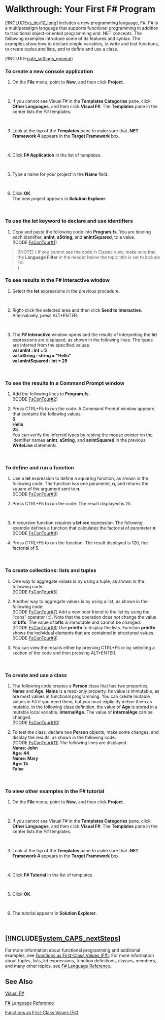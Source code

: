 # Walkthrough: Your First F# Program

[!INCLUDE[vs_dev10_long](../Token/vs_dev10_long_md.md)] includes a new programming language, F#. F# is a multiparadigm language that supports functional programming in addition to traditional object-oriented programming and .NET concepts. The following examples introduce some of its features and syntax. The examples show how to declare simple variables, to write and test functions, to create tuples and lists, and to define and use a class.

[!INCLUDE[note_settings_general](../Token/note_settings_general_md.md)]


### To create a new console application

1. On the **File** menu, point to **New**, and then click **Project**.
<br />

2. If you cannot see Visual F# in the **Templates Categories** pane, click **Other Languages**, and then click **Visual F#**. The **Templates** pane in the center lists the F# templates.
<br />

3. Look at the top of the **Templates** pane to make sure that **.NET Framework 4** appears in the **Target Framework** box.
<br />

4. Click **F# Application** in the list of templates.
<br />

5. Type a name for your project in the **Name** field.
<br />

6. Click **OK**.
<br />  The new project appears in **Solution Explorer**.
<br />


### To use the let keyword to declare and use identifiers

1. Copy and paste the following code into **Program.fs**. You are binding each identifier, **anInt**, **aString**, and **anIntSquared**, to a value.
<br />[!CODE [FsConTour#1](../CodeSnippet/VS_Snippets_Fsharp/fscontour/FSharp/fs/creatingfirstprogram.fs#1)]
        
>[!NOTE] {  If you cannot see the code in Classic view, make sure that the **Language Filter** in the header below the topic title is set to include F#.
<br />}


### To see results in the F# Interactive window

1. Select the **let** expressions in the previous procedure.
<br />

2. Right-click the selected area and then click **Send to Interactive**. Alternatively, press ALT+ENTER.
<br />

3. The **F# Interactive** window opens and the results of interpreting the **let** expressions are displayed, as shown in the following lines. The types are inferred from the specified values.
<br />  **val anInt : int = 5**
<br />  **val aString : string = "Hello"**
<br />  **val anIntSquared : int = 25**
<br />


### To see the results in a Command Prompt window

1. Add the following lines to **Program.fs**.
<br />[!CODE [FsConTour#2](../CodeSnippet/VS_Snippets_Fsharp/fscontour/FSharp/fs/creatingfirstprogram.fs#2)]

2. Press CTRL+F5 to run the code. A Command Prompt window appears that contains the following values.
<br />  **5**
<br />  **Hello**
<br />  **25**
<br />  You can verify the inferred types by resting the mouse pointer on the identifier names **anInt**, **aString**, and **anIntSquared** in the previous **WriteLine** statements.
<br />


### To define and run a function

1. Use a **let** expression to define a squaring function, as shown in the following code. The function has one parameter, **n**, and returns the square of the argument sent to **n**.
<br />[!CODE [FsConTour#3](../CodeSnippet/VS_Snippets_Fsharp/fscontour/FSharp/fs/creatingfirstprogram.fs#3)]

2. Press CTRL+F5 to run the code. The result displayed is 25.
<br />

3. A recursive function requires a **let rec** expression. The following example defines a function that calculates the factorial of parameter **n**.
<br />[!CODE [FsConTour#4](../CodeSnippet/VS_Snippets_Fsharp/fscontour/FSharp/fs/creatingfirstprogram.fs#4)]

4. Press CTRL+F5 to run the function. The result displayed is 120, the factorial of 5.
<br />


### To create collections: lists and tuples

1. One way to aggregate values is by using a tuple, as shown in the following code.
<br />[!CODE [FsConTour#5](../CodeSnippet/VS_Snippets_Fsharp/fscontour/FSharp/fs/creatingfirstprogram.fs#5)]

2. Another way to aggregate values is by using a list, as shown in the following code.
<br />[!CODE [FsConTour#7](../CodeSnippet/VS_Snippets_Fsharp/fscontour/FSharp/fs/creatingfirstprogram.fs#7)]
          Add a new best friend to the list by using the "cons" operator (::). Note that the operation does not change the value of **bffs**. The value of **bffs** is immutable and cannot be changed.
<br />[!CODE [FsConTour#8](../CodeSnippet/VS_Snippets_Fsharp/fscontour/FSharp/fs/creatingfirstprogram.fs#8)]
          Use **printfn** to display the lists. Function **printfn** shows the individual elements that are contained in structured values.
<br />[!CODE [FsConTour#9](../CodeSnippet/VS_Snippets_Fsharp/fscontour/FSharp/fs/creatingfirstprogram.fs#9)]

3. You can view the results either by pressing CTRL+F5 or by selecting a section of the code and then pressing ALT+ENTER.
<br />


### To create and use a class

1. The following code creates a **Person** class that has two properties, **Name** and **Age**. **Name** is a read-only property. Its value is immutable, as are most values in functional programming. You can create mutable values in F# if you need them, but you must explicitly define them as mutable. In the following class definition, the value of **Age** is stored in a mutable local variable, **internalAge**. The value of **internalAge** can be changed.
<br />[!CODE [FsConTour#10](../CodeSnippet/VS_Snippets_Fsharp/fscontour/FSharp/fs/creatingfirstprogram.fs#10)]

2. To test the class, declare two **Person** objects, make some changes, and display the results, as shown in the following code.
<br />[!CODE [FsConTour#11](../CodeSnippet/VS_Snippets_Fsharp/fscontour/FSharp/fs/creatingfirstprogram.fs#11)]
          The following lines are displayed.
<br />  **Name:  John**
<br />  **Age:   44**
<br />  **Name:  Mary**
<br />  **Age:   15**
<br />  **False**
<br />


### To view other examples in the F# tutorial

1. On the **File** menu, point to **New**, and then click **Project**.
<br />

2. If you cannot see Visual F# in the **Templates Categories** pane, click **Other Languages**, and then click **Visual F#**. The **Templates** pane in the center lists the F# templates.
<br />

3. Look at the top of the **Templates** pane to make sure that **.NET Framework 4** appears in the **Target Framework** box.
<br />

4. Click **F# Tutorial** in the list of templates.
<br />

5. Click **OK**.
<br />

6. The tutorial appears in **Solution Explorer**.
<br />


## [!INCLUDE[System_CAPS_nextSteps](//System/Token/System_CAPS_nextSteps_md.md)]
For more information about functional programming and additional examples, see [Functions as First-Class Values &#40;F&#35;&#41;](Functions+as+First-Class+Values+28%F%2329%.md). For more information about tuples, lists, let expressions, function definitions, classes, members, and many other topics, see [F&#35; Language Reference](F%23+Language+Reference.md).


## See Also
[Visual F&#35;](Visual+F%23.md)

[F&#35; Language Reference](F%23+Language+Reference.md)

[Functions as First-Class Values &#40;F&#35;&#41;](Functions+as+First-Class+Values+28%F%2329%.md)

